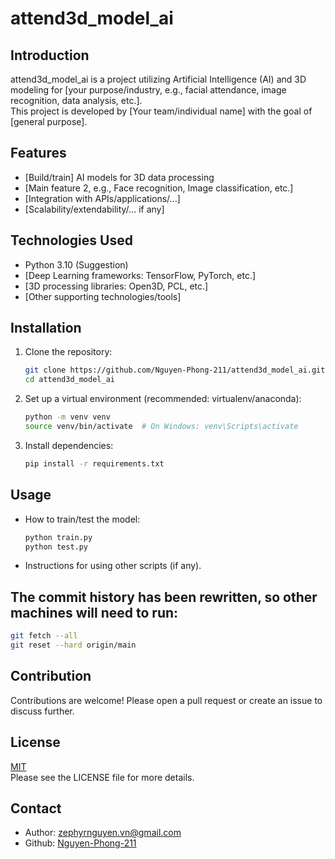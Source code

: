 # attend3d_model_ai

## Introduction

attend3d_model_ai is a project utilizing Artificial Intelligence (AI) and 3D modeling for [your purpose/industry, e.g., facial attendance, image recognition, data analysis, etc.].  
This project is developed by [Your team/individual name] with the goal of [general purpose].

## Features

- [Build/train] AI models for 3D data processing
- [Main feature 2, e.g., Face recognition, Image classification, etc.]
- [Integration with APIs/applications/...]
- [Scalability/extendability/... if any]

## Technologies Used

- Python 3.10 (Suggestion)
- [Deep Learning frameworks: TensorFlow, PyTorch, etc.]
- [3D processing libraries: Open3D, PCL, etc.]
- [Other supporting technologies/tools]

## Installation

1. Clone the repository:
   ```bash
   git clone https://github.com/Nguyen-Phong-211/attend3d_model_ai.git
   cd attend3d_model_ai
   ```

2. Set up a virtual environment (recommended: virtualenv/anaconda):
   ```bash
   python -m venv venv
   source venv/bin/activate  # On Windows: venv\Scripts\activate
   ```

3. Install dependencies:
   ```bash
   pip install -r requirements.txt
   ```

## Usage

- How to train/test the model:
   ```bash
   python train.py
   python test.py
   ```
- Instructions for using other scripts (if any).

## The commit history has been rewritten, so other machines will need to run:

```bash
git fetch --all
git reset --hard origin/main
```

## Contribution

Contributions are welcome! Please open a pull request or create an issue to discuss further.

## License

[MIT](LICENSE)  
Please see the LICENSE file for more details.

## Contact

- Author: zephyrnguyen.vn@gmail.com
- Github: [Nguyen-Phong-211](https://github.com/Nguyen-Phong-211)